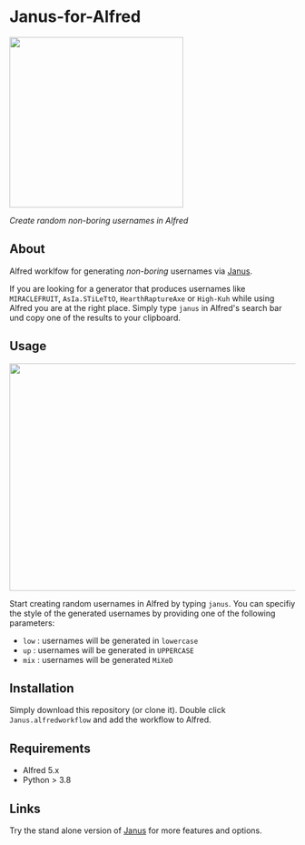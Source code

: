 # Janus-for-Alfred
<img src="https://user-images.githubusercontent.com/86777463/180734786-a057af48-cc2c-42e9-985d-a70eaaea9c05.png" width="306" height="300">

*Create random non-boring usernames in Alfred*

## About
Alfred worklfow for generating *non-boring* usernames via [Janus](https://github.com/manesspl/janus). 

If you are looking for a generator that produces usernames like `MIRACLEFRUIT`, `AsIa.STiLeTtO`, `HearthRaptureAxe` or `High-Kuh` while using Alfred you are at the right place. Simply type `janus` in Alfred's search bar und copy one of the results to your clipboard.

## Usage
<img src="https://user-images.githubusercontent.com/86777463/180739510-696890b3-70d9-49fa-b313-ef2be45bfe2b.gif" width="700" height="400">

Start creating random usernames in Alfred by typing `janus`. You can specifiy the style of the generated usernames by providing one of the following parameters:

- `low` : usernames will be generated in `lowercase`
- `up` : usernames will be generated in `UPPERCASE`
- `mix` : usernames will be generated `MiXeD`

## Installation
Simply download this repository (or clone it). Double click `Janus.alfredworkflow` and add the workflow to Alfred.

## Requirements
- Alfred 5.x
- Python > 3.8

## Links
Try the stand alone version of [Janus](https://github.com/manesspl/janus) for more features and options.
